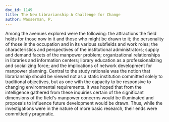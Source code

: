 ```yaml
---
doc_id: 1149
title: The New Librarianship A Challenge for Change
author: Wasserman, P.
---
```


Among the avenues explored were the following: the attractions the
field holds for those now in it and those who might be drawn to it; the
personality of those in the occupation and in its various subfields and
work roles; the characteristics and perspectives of the institutional
administrators; supply and demand facets of the manpower problem;
organizational relationships in libraries and information centers;
library education as a professionalizing and socializing force; and the
implications of network development for manpower planning.  Central to the
study rationale was the notion that librarianship should be viewed not as
a static institution committed solely to traditional objectives, but as one
with the capacity to be responsive to changing environmental requirements.
It was hoped that from the intelligence gathered from these inquiries
certain of the significant dimensions of the field's manpower concerns
would be illuminated and proposals to influence future development
would be drawn.  Thus, while the investigations were in the nature of
more basic research, their ends were committedly pragmatic.